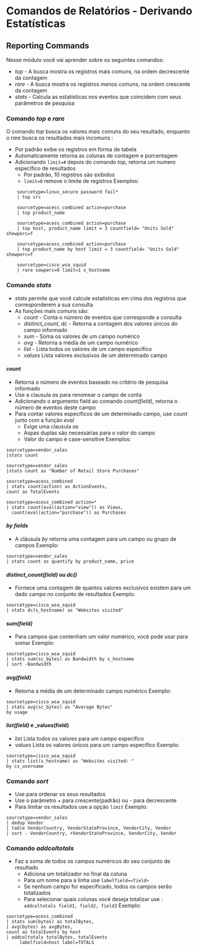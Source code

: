 # Comandos de Relatórios - Derivando Estatísticas 
## Reporting Commands
Nesse módulo você vai aprender sobre os seguintes comandos:
* _top_ - A busca mostra os registros mais comuns, na ordem decrescente da contagem
* _rare_ - A busca mostra os registros menos comuns, na ordem crescente da contagem
*  _stats_ - Calcula as estatísticas nos eventos que coincidem com seus parâmetros de pesquisa

### Comando _top_ e _rare_
O comando _top_ busca os valores mais comuns do seu resultado, enquanto o _rare_ busca os resultados mais incomuns :
*  Por padrão exibe os registros em forma de tabela
* Automaticamente retorna as colunas de contagem e porcentagem
* Adicionando `limit=#` depois do comando _top_, retorna um numero específico de resultados
	* Por padrão, 10 registros são exibidos
	* `limit=0` remove o limite de registros
Exemplos:
```
	sourcetype=linux_secure password fail*
	| top src
	
	sourcetype=acess_combined action=purchase
	| top product_name

	sourcetype=acess_combined action=purchase
	| top host, product_name limit = 3 countfield= "Units Sold" showperc=f

	sourcetype=acess_combined action=purchase
	| top product_name by host limit = 3 countfield= "Units Sold" showperc=f

	sourcetype=cisco_wsa_squid
	| rare sowperc=0 limit=1 s_hostname 
```	
### Comando _stats_
* _stats_ permite que você calcule estatísticas em cima dos registros que corresponderem a sua consulta
* As funções mais comuns são:
	* _count_ - Conta o número de eventos que corresponde a consulta
	* _distinct_count_, _dc_ - Retorna a contagem dos valores únicos do campo informado
	* _sum_ - Soma os valores de um campo numérico
	* _avg_ - Retorna a média de um campo numérico
	* _list_ - Lista todos os valores de um campo específico
	* _values_ Lista valores exclusivos de um determinado campo

#### _count_
* Retorna o número de eventos baseado no critério de pesquisa informado
* Use a clausula _as_ para renomear o campo de conta
* Adicionando o argumento field ao comando _count(field)_, retorna o número de eventos deste campo
* Para contar valores específicos de um determinado campo, use _count_ junto com a função _eval_
	* Exige uma clausula _as_
	* Aspas duplas são necessárias para o valor do campo
	* Valor do campo é case-sensitive
Exemplos:
```
sourcetype=vendor_sales
|stats count

sourcetype=vendor_sales
|stats count as "Number of Retail Store Purchases"

sourcetype=acess_combined
| stats count(action) as ActionEvents,
count as TotalEvents

sourcetype=acess_combined action=*
| stats count(eval(action="view")) as Views,
  count(eval(action="purchase")) as Purchases
```
#### 	_by fields_
* A cláusula _by_ retorna uma contagem para um campo ou grupo de campos
Exemplo:
```
sourcetype=vendor_sales
| stats count as quantify by product_name, price
```
#### _distinct_count(field)_ ou _dc()_
*  Fornece uma contagem de quantos valores exclusivos existem para um dado campo no conjunto de resultados
Exemplo: 
```
sourcetype=cisco_wsa_squid
| stats dc(s_hostname) as "Websites visited"
```
#### _sum(field)_
* Para campos que contenham um valor numérico, você pode usar para somar
Exemplo:
```
sourcetype=cisco_wsa_squid
| stats sum(sc_bytes) as Bandwidth by s_hostname
| sort -Bandwidth
```
#### _avg(field)_
* Retorna a média de um determinado campo numérico
Exemplo:
```
sourcetype=cisco_wsa_squid
| stats avg(sc_bytes) as "Average Bytes"	
by usage
```
#### _list(field)_ e _values(field)
* _list_ Lista todos os valores para um campo especifico
* _values_ Lista os valores únicos para um campo específico
Exemplo:
```
sourcetype=cisco_wsa_squid
| stats list(s_hostname) as "Websites visited: "
by cs_username
```
### Comando _sort_
* Use para ordenar os seus resultados
* Use o parâmetro + para crescente(padrão) ou - para decrescente 
* Para limitar os resultados use a opção `limit`
Exemplo:
```
sourcetype=vendor_sales
| dedup Vendor
| table VendorCountry, VendorStateProvince, VendorCity, Vendor
| sort - VendorCountry, +VendorStateProvince, VendorCity, Vendor
```
### Comando _addcoltotals_
* Faz a soma de todos os campos numéricos do seu conjunto de resultado
	* Adiciona um totalizador no final da coluna
	* Para um nome para a linha use `labelfield=<field>`
	* Se nenhum campo for especificado, todos os campos serão totalizados
	* Para selecionar quais colunas você deseja totalizar use : `addcoltotals field1, field2, field3`
Exemplo:
```
sourcetype=acess_combined
| stats sum(bytes) as totalBytes,
| avg(bytes) as avgBytes,
count as totalEvents by host
| addcoltotals totalBytes, totalEvents
     labelfield=host label=TOTALS
```
<!--stackedit_data:
eyJoaXN0b3J5IjpbMzQyMDczODk5LDkyMDgyNDcxMSwxMDU5OT
k2NDgyLDk4MDgxMDU0Nyw3MDk5OTU3NTddfQ==
-->
